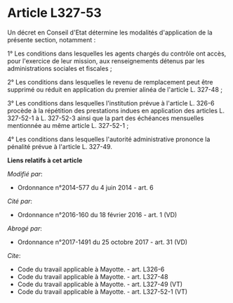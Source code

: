 # Article L327-53

Un décret en Conseil d'Etat détermine les modalités d'application de la présente section, notamment : 

1° Les conditions dans lesquelles les agents chargés du contrôle ont accès, pour l'exercice de leur mission, aux
renseignements détenus par les administrations sociales et fiscales ; 

2° Les conditions dans lesquelles le revenu de remplacement peut être supprimé ou réduit en application du premier alinéa de
l'article L. 327-48 ; 

3° Les conditions dans lesquelles l'institution prévue à l'article L. 326-6 procède à la répétition des prestations indues en
application des articles L. 327-52-1 à L. 327-52-3 ainsi que la part des échéances mensuelles mentionnée au même article L.
327-52-1 ; 

4° Les conditions dans lesquelles l'autorité administrative prononce la pénalité prévue à l'article L. 327-49.

**Liens relatifs à cet article**

_Modifié par_:

  - Ordonnance n°2014-577 du 4 juin 2014 - art. 6

_Cité par_:

  - Ordonnance n°2016-160 du 18 février 2016 - art. 1 (VD)

_Abrogé par_:

  - Ordonnance n°2017-1491 du 25 octobre 2017 - art. 31 (VD)

_Cite_:

  - Code du travail applicable à Mayotte. - art. L326-6
  - Code du travail applicable à Mayotte. - art. L327-48
  - Code du travail applicable à Mayotte. - art. L327-49 (VT)
  - Code du travail applicable à Mayotte. - art. L327-52-1 (VT)
